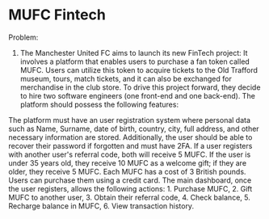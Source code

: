 # MUFC  Fintech

Problem:

1. The Manchester United FC aims to launch its new FinTech project: It involves a platform that enables users to purchase a fan token called MUFC. Users can utilize this token to acquire tickets to the Old Trafford museum, tours, match tickets, and it can also be exchanged for merchandise in the club store. To drive this project forward, they decide to hire two software engineers (one front-end and one back-end). The platform should possess the following features:

The platform must have an user registration system where personal data such as Name, Surname, date of birth, country, city, full address, and other necessary information are stored. Additionally, the user should be able to recover their password if forgotten and must have 2FA. If a user registers with another user's referral code, both will receive 5 MUFC.
If the user is under 35 years old, they receive 10 MUFC as a welcome gift; if they are older, they receive 5 MUFC.
Each MUFC has a cost of 3 British pounds. Users can purchase them using a credit card.
The main dashboard, once the user registers, allows the following actions: 1. Purchase MUFC, 2. Gift MUFC to another user, 3. Obtain their referral code, 4. Check balance, 5. Recharge balance in MUFC, 6. View transaction history.
